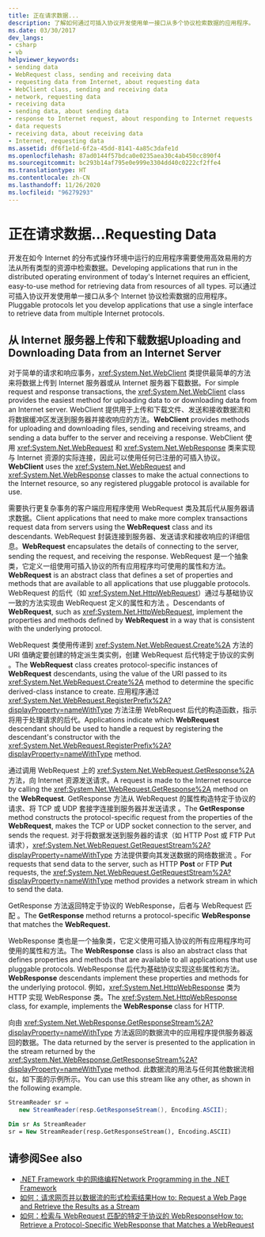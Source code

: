 ```yaml
---
title: 正在请求数据...
description: 了解如何通过可插入协议开发使用单一接口从多个协议检索数据的应用程序。
ms.date: 03/30/2017
dev_langs:
- csharp
- vb
helpviewer_keywords:
- sending data
- WebRequest class, sending and receiving data
- requesting data from Internet, about requesting data
- WebClient class, sending and receiving data
- network, requesting data
- receiving data
- sending data, about sending data
- response to Internet request, about responding to Internet requests
- data requests
- receiving data, about receiving data
- Internet, requesting data
ms.assetid: df6f1e1d-6f2a-45dd-8141-4a85c3dafe1d
ms.openlocfilehash: 87ad0144f57bdca0e0235aea30c4ab450cc890f4
ms.sourcegitcommit: bc293b14af795e0e999e3304dd40c0222cf2ffe4
ms.translationtype: HT
ms.contentlocale: zh-CN
ms.lasthandoff: 11/26/2020
ms.locfileid: "96279293"
---
```

# <a name="requesting-data"></a><span data-ttu-id="cfefd-103">正在请求数据...</span><span class="sxs-lookup"><span data-stu-id="cfefd-103">Requesting Data</span></span>

<span data-ttu-id="cfefd-104">开发在如今 Internet 的分布式操作环境中运行的应用程序需要使用高效易用的方法从所有类型的资源中检索数据。</span><span class="sxs-lookup"><span data-stu-id="cfefd-104">Developing applications that run in the distributed operating environment of today's Internet requires an efficient, easy-to-use method for retrieving data from resources of all types.</span></span> <span data-ttu-id="cfefd-105">可以通过可插入协议开发使用单一接口从多个 Internet 协议检索数据的应用程序。</span><span class="sxs-lookup"><span data-stu-id="cfefd-105">Pluggable protocols let you develop applications that use a single interface to retrieve data from multiple Internet protocols.</span></span>  
  
## <a name="uploading-and-downloading-data-from-an-internet-server"></a><span data-ttu-id="cfefd-106">从 Internet 服务器上传和下载数据</span><span class="sxs-lookup"><span data-stu-id="cfefd-106">Uploading and Downloading Data from an Internet Server</span></span>  

 <span data-ttu-id="cfefd-107">对于简单的请求和响应事务，<xref:System.Net.WebClient> 类提供最简单的方法来将数据上传到 Internet 服务器或从 Internet 服务器下载数据。</span><span class="sxs-lookup"><span data-stu-id="cfefd-107">For simple request and response transactions, the <xref:System.Net.WebClient> class provides the easiest method for uploading data to or downloading data from an Internet server.</span></span> <span data-ttu-id="cfefd-108">WebClient 提供用于上传和下载文件、发送和接收数据流和将数据缓冲区发送到服务器并接收响应的方法。</span><span class="sxs-lookup"><span data-stu-id="cfefd-108">**WebClient** provides methods for uploading and downloading files, sending and receiving streams, and sending a data buffer to the server and receiving a response.</span></span> <span data-ttu-id="cfefd-109">WebClient 使用 <xref:System.Net.WebRequest> 和 <xref:System.Net.WebResponse> 类来实现与 Internet 资源的实际连接，因此可以使用任何已注册的可插入协议。</span><span class="sxs-lookup"><span data-stu-id="cfefd-109">**WebClient** uses the <xref:System.Net.WebRequest> and <xref:System.Net.WebResponse> classes to make the actual connections to the Internet resource, so any registered pluggable protocol is available for use.</span></span>  
  
 <span data-ttu-id="cfefd-110">需要执行更复杂事务的客户端应用程序使用 WebRequest 类及其后代从服务器请求数据。</span><span class="sxs-lookup"><span data-stu-id="cfefd-110">Client applications that need to make more complex transactions request data from servers using the **WebRequest** class and its descendants.</span></span> <span data-ttu-id="cfefd-111">WebRequest 封装连接到服务器、发送请求和接收响应的详细信息。</span><span class="sxs-lookup"><span data-stu-id="cfefd-111">**WebRequest** encapsulates the details of connecting to the server, sending the request, and receiving the response.</span></span> <span data-ttu-id="cfefd-112">WebRequest 是一个抽象类，它定义一组使用可插入协议的所有应用程序均可使用的属性和方法。</span><span class="sxs-lookup"><span data-stu-id="cfefd-112">**WebRequest** is an abstract class that defines a set of properties and methods that are available to all applications that use pluggable protocols.</span></span> <span data-ttu-id="cfefd-113">WebRequest 的后代（如 <xref:System.Net.HttpWebRequest>）通过与基础协议一致的方法实现由 WebRequest 定义的属性和方法 。</span><span class="sxs-lookup"><span data-stu-id="cfefd-113">Descendants of **WebRequest**, such as <xref:System.Net.HttpWebRequest>, implement the properties and methods defined by **WebRequest** in a way that is consistent with the underlying protocol.</span></span>  
  
 <span data-ttu-id="cfefd-114">WebRequest 类使用传递到 <xref:System.Net.WebRequest.Create%2A> 方法的 URI 值确定要创建的特定派生类实例，创建 WebRequest 后代特定于协议的实例 。</span><span class="sxs-lookup"><span data-stu-id="cfefd-114">The **WebRequest** class creates protocol-specific instances of **WebRequest** descendants, using the value of the URI passed to its <xref:System.Net.WebRequest.Create%2A> method to determine the specific derived-class instance to create.</span></span> <span data-ttu-id="cfefd-115">应用程序通过 <xref:System.Net.WebRequest.RegisterPrefix%2A?displayProperty=nameWithType> 方法注册 WebRequest 后代的构造函数，指示将用于处理请求的后代。</span><span class="sxs-lookup"><span data-stu-id="cfefd-115">Applications indicate which **WebRequest** descendant should be used to handle a request by registering the descendant's constructor with the <xref:System.Net.WebRequest.RegisterPrefix%2A?displayProperty=nameWithType> method.</span></span>  
  
 <span data-ttu-id="cfefd-116">通过调用 WebRequest 上的 <xref:System.Net.WebRequest.GetResponse%2A> 方法，向 Internet 资源发送请求。</span><span class="sxs-lookup"><span data-stu-id="cfefd-116">A request is made to the Internet resource by calling the <xref:System.Net.WebRequest.GetResponse%2A> method on the **WebRequest**.</span></span> <span data-ttu-id="cfefd-117">GetResponse 方法从 WebRequest 的属性构造特定于协议的请求、将 TCP 或 UDP 套接字连接到服务器并发送请求 。</span><span class="sxs-lookup"><span data-stu-id="cfefd-117">The **GetResponse** method constructs the protocol-specific request from the properties of the **WebRequest**, makes the TCP or UDP socket connection to the server, and sends the request.</span></span> <span data-ttu-id="cfefd-118">对于将数据发送到服务器的请求（如 HTTP Post 或 FTP Put 请求），<xref:System.Net.WebRequest.GetRequestStream%2A?displayProperty=nameWithType> 方法提供要向其发送数据的网络数据流 。</span><span class="sxs-lookup"><span data-stu-id="cfefd-118">For requests that send data to the server, such as HTTP **Post** or FTP **Put** requests, the <xref:System.Net.WebRequest.GetRequestStream%2A?displayProperty=nameWithType> method provides a network stream in which to send the data.</span></span>  
  
 <span data-ttu-id="cfefd-119">GetResponse 方法返回特定于协议的 WebResponse，后者与 WebRequest 匹配  。</span><span class="sxs-lookup"><span data-stu-id="cfefd-119">The **GetResponse** method returns a protocol-specific **WebResponse** that matches the **WebRequest.**</span></span>  
  
 <span data-ttu-id="cfefd-120">WebResponse 类也是一个抽象类，它定义使用可插入协议的所有应用程序均可使用的属性和方法。</span><span class="sxs-lookup"><span data-stu-id="cfefd-120">The **WebResponse** class is also an abstract class that defines properties and methods that are available to all applications that use pluggable protocols.</span></span> <span data-ttu-id="cfefd-121">WebResponse 后代为基础协议实现这些属性和方法。</span><span class="sxs-lookup"><span data-stu-id="cfefd-121">**WebResponse** descendants implement these properties and methods for the underlying protocol.</span></span> <span data-ttu-id="cfefd-122">例如，<xref:System.Net.HttpWebResponse> 类为 HTTP 实现 WebResponse 类。</span><span class="sxs-lookup"><span data-stu-id="cfefd-122">The <xref:System.Net.HttpWebResponse> class, for example, implements the **WebResponse** class for HTTP.</span></span>  
  
 <span data-ttu-id="cfefd-123">向由 <xref:System.Net.WebResponse.GetResponseStream%2A?displayProperty=nameWithType> 方法返回的数据流中的应用程序提供服务器返回的数据。</span><span class="sxs-lookup"><span data-stu-id="cfefd-123">The data returned by the server is presented to the application in the stream returned by the <xref:System.Net.WebResponse.GetResponseStream%2A?displayProperty=nameWithType> method.</span></span> <span data-ttu-id="cfefd-124">此数据流的用法与任何其他数据流相似，如下面的示例所示。</span><span class="sxs-lookup"><span data-stu-id="cfefd-124">You can use this stream like any other, as shown in the following example.</span></span>  
  
```csharp  
StreamReader sr =  
   new StreamReader(resp.GetResponseStream(), Encoding.ASCII);  
```  
  
```vb  
Dim sr As StreamReader  
sr = New StreamReader(resp.GetResponseStream(), Encoding.ASCII)  
```  
  
## <a name="see-also"></a><span data-ttu-id="cfefd-125">请参阅</span><span class="sxs-lookup"><span data-stu-id="cfefd-125">See also</span></span>

- [<span data-ttu-id="cfefd-126">.NET Framework 中的网络编程</span><span class="sxs-lookup"><span data-stu-id="cfefd-126">Network Programming in the .NET Framework</span></span>](index.md)
- [<span data-ttu-id="cfefd-127">如何：请求网页并以数据流的形式检索结果</span><span class="sxs-lookup"><span data-stu-id="cfefd-127">How to: Request a Web Page and Retrieve the Results as a Stream</span></span>](how-to-request-a-web-page-and-retrieve-the-results-as-a-stream.md)
- [<span data-ttu-id="cfefd-128">如何：检索与 WebRequest 匹配的特定于协议的 WebResponse</span><span class="sxs-lookup"><span data-stu-id="cfefd-128">How to: Retrieve a Protocol-Specific WebResponse that Matches a WebRequest</span></span>](how-to-retrieve-a-protocol-specific-webresponse-that-matches-a-webrequest.md)
